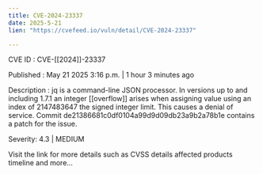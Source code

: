 ```yaml
---
title: CVE-2024-23337
date: 2025-5-21
lien: "https://cvefeed.io/vuln/detail/CVE-2024-23337"

---
```


CVE ID : CVE-[[2024]]-23337

Published :  May 21
2025
3:16 p.m. | 1 hour
3 minutes ago

Description : jq is a command-line JSON processor. In versions up to and including 1.7.1
an integer [[overflow]] arises when assigning value using an index of 2147483647
the signed integer limit. This causes a denial of service. Commit de21386681c0df0104a99d9d09db23a9b2a78b1e contains a patch for the issue.

Severity: 4.3 | MEDIUM

Visit the link for more details
such as CVSS details
affected products
timeline
and more...
